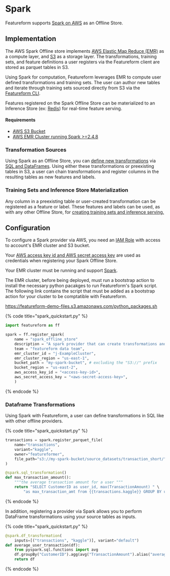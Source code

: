 # Spark

Featureform supports [Spark on AWS](https://aws.amazon.com/emr/features/spark/) as an Offline Store.

## Implementation <a href="#implementation" id="implementation"></a>
The AWS Spark Offline store implements [AWS Elastic Map Reduce (EMR)](https://aws.amazon.com/emr/) as a compute layer, and [S3](https://docs.aws.amazon.com/AmazonS3/latest/userguide/Welcome.html) as a storage layer. The transformations, training sets, and feature definitions a user registers via the Featureform client are stored as parquet tables in S3.

Using Spark for computation, Featureform leverages EMR to compute user defined transformations and training sets. The user can author new tables and iterate through training sets sourced directly from S3 via the [Featureform CLI](../getting-started/interact-with-the-cli.md).

Features registered on the Spark Offline Store can be materialized to an Inference Store (ex: [Redis](./redis.md)) for real-time feature serving.

#### Requirements
* [AWS S3 Bucket](https://docs.aws.amazon.com/s3/?icmpid=docs_homepage_featuredsvcs)
* [AWS EMR Cluster running Spark >=2.4.8](https://docs.aws.amazon.com/emr/index.html)

### Transformation Sources

Using Spark as an Offline Store, you can [define new transformations](../getting-started/transforming-data.md) via [SQL and DataFrames](https://spark.apache.org/docs/latest/sql-programming-guide.html). Using either these transformations or preexisting tables in S3, a user can chain transformations and register columns in the resulting tables as new features and labels.

### Training Sets and Inference Store Materialization

Any column in a preexisting table or user-created transformation can be registered as a feature or label. These features and labels can be used, as with any other Offline Store, for [creating training sets and inference serving.](../getting-started/defining-features-labels-and-training-sets.md)

## Configuration <a href="#configuration" id="configuration"></a>

To configure a Spark provider via AWS, you need an [IAM Role](https://docs.aws.amazon.com/IAM/latest/UserGuide/id_roles.html) with access to account's EMR cluster and S3 bucket. 

Your [AWS access key id and AWS secret access key](https://docs.aws.amazon.com/general/latest/gr/aws-sec-cred-types.html) are used as credentials when registering your Spark Offline Store.

Your EMR cluster must be running and support [Spark](https://docs.aws.amazon.com/emr/latest/ReleaseGuide/emr-spark.html). 

The EMR cluster, before being deployed, must run a bootstrap action to install the necessary python pacakges to run Featureform's Spark script. The following link contains the script that must be added as a bootstrap action for your cluster to be comptatible with Featureform.

https://featureform-demo-files.s3.amazonaws.com/python_packages.sh


{% code title="spark_quickstart.py" %}
```python
import featureform as ff

spark = ff.register_spark(
    name = "spark_offline_store"
    description = "A spark provider that can create transformations and training sets",
    team = "featureform data team",
    emr_cluster_id = "j-ExampleCluster",
    emr_cluster_region = "us-east-1",
    bucket_path = "my-spark-bucket", # excluding the "S3://" prefix
    bucket_region = "us-east-2",
    aws_access_key_id = "<access-key-id>",
    aws_secret_access_key = "<aws-secret-access-key>",
    )
```
{% endcode %}

### Dataframe Transformations
Using Spark with Featureform, a user can define transformations in SQL like with other offline providers.

{% code title="spark_quickstart.py" %}
```python
transactions = spark.register_parquet_file(
    name="transactions",
    variant="kaggle",
    owner="featureformer",
    file_path="s3://my-spark-bucket/source_datasets/transaction_short/",
)

@spark.sql_transformation()
def max_transaction_amount():
    """the average transaction amount for a user """
    return "SELECT CustomerID as user_id, max(TransactionAmount) " \
        "as max_transaction_amt from {{transactions.kaggle}} GROUP BY user_id"
```
{% endcode %}

In addition, registering a provider via Spark allows you to perform DataFrame transformations using your source tables as inputs.

{% code title="spark_quickstart.py" %}
```python
@spark.df_transformation(
    inputs=[("transactions", "kaggle")], variant="default")
def average_user_transaction(df):
    from pyspark.sql.functions import avg
    df.groupBy("CustomerID").agg(avg("TransactionAmount").alias("average_user_transaction"))
    return df
```
{% endcode %}